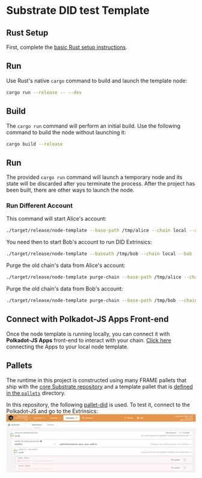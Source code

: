 # Substrate DID test Template

## Rust Setup

First, complete the [basic Rust setup instructions](./docs/rust-setup.md).

## Run

Use Rust's native `cargo` command to build and launch the template node:

```sh
cargo run --release -- --dev
```

## Build

The `cargo run` command will perform an initial build. Use the following command to build the node
without launching it:

```sh
cargo build --release
```

## Run

The provided `cargo run` command will launch a temporary node and its state will be discarded after
you terminate the process. After the project has been built, there are other ways to launch the
node.

### Run Different Account

This command will start Alice's account:

```bash
./target/release/node-template --base-path /tmp/alice --chain local --alice --port 30333 --ws-port 9945 --rpc-port 9933 --node-key 0000000000000000000000000000000000000000000000000000000000000001 --telemetry-url "wss://telemetry.polkadot.io/submit/ 0" --validator
```

You need then to start Bob's account to run DID Extrinsics:

```bash
./target/release/node-template --baseath /tmp/bob --chain local --bob --port 30334 --ws-port 9946 --rpc-port 9934 --telemetry-url "wss://telemetry.polkadot.io/submit/ 0" --validator --bootnodes /ip4/127.0.0.1/tcp/30333/p2p/12D3KooWEyoppNCUx8Yx66oV9fJnriXwCcXwDDUA2kj6vnc6iDEp
```

Purge the old chain's data from Alice's account:

```bash
./target/release/node-template purge-chain --base-path /tmp/alice --chain local -y
```

Purge the old chain's data from Bob's account:

```bash
./target/release/node-template purge-chain --base-path /tmp/bob --chain local -y
```


## Connect with Polkadot-JS Apps Front-end

Once the node template is running locally, you can connect it with **Polkadot-JS Apps** front-end
to interact with your chain. [Click
here](https://polkadot.js.org/apps/#/explorer?rpc=ws://localhost:9945) connecting the Apps to your
local node template.


## Pallets

The runtime in this project is constructed using many FRAME pallets that ship with the
[core Substrate repository](https://github.com/paritytech/substrate/tree/master/frame) and a
template pallet that is [defined in the `pallets`](./pallets/template/src/lib.rs) directory.

In this repository, the following [pallet-did](https://github.com/Damfortx8/pallet-did) is used.
To test it, connect to the Polkadot-JS and go to the Extrinsics:
![Extrinsics](assets/img/pallet-did.png)